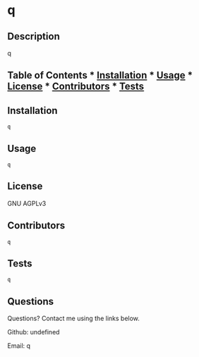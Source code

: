 
  # q

## Description

  q
  
  ## Table of Contents * [Installation](#installation) * [Usage](#usage) * [License](#license) * [Contributors](#contributors) * [Tests](#tests)

  ## Installation

    q

    

  ## Usage

    q

    

## License

  GNU AGPLv3

  

## Contributors

    q
    
    
## Tests

    q

    

## Questions

  Questions? Contact me using the links below.

  Github: undefined

  Email: q
  
  